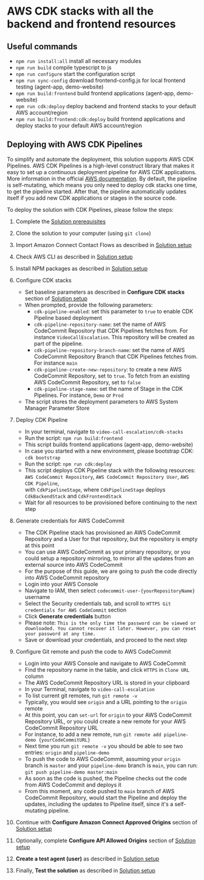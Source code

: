 # AWS CDK stacks with all the backend and frontend resources

## Useful commands

 * `npm run install:all`                 install all necessary modules
 * `npm run build`                       compile typescript to js
 * `npm run configure`                   start the configuration script
 * `npm run sync-config`                 download frontend-config.js for local frontend testing (agent-app, demo-website)
 * `npm run build:frontend`              build frontend applications (agent-app, demo-website)
 * `npm run cdk:deploy`                  deploy backend and frontend stacks to your default AWS account/region
 * `npm run build:frontend:cdk:deploy`   build frontend applications and deploy stacks to your default AWS account/region

## Deploying with AWS CDK Pipelines

To simplify and automate the deployment, this solution supports AWS CDK Pipelines. 
AWS CDK Pipelines is a high-level construct library that makes it easy to set up a continuous deployment pipeline for AWS CDK applications.
More information in the official [AWS documentation](https://docs.aws.amazon.com/cdk/api/latest/docs/pipelines-readme.html).
By default, the pipeline is self-mutating, which means you only need to deploy cdk stacks one time, to get the pipeline started. 
After that, the pipeline automatically updates itself if you add new CDK applications or stages in the source code.

To deploy the solution with CDK Pipelines, please follow the steps: 

1. Complete the [Solution prerequisites](../README.md#Solution-prerequisites)
1. Clone the solution to your computer (using `git clone`)
1. Import Amazon Connect Contact Flows as described in [Solution setup](../README.md#Solution-setup)
1. Check AWS CLI as described in [Solution setup](../README.md#Solution-setup)
1. Install NPM packages as described in [Solution setup](../README.md#Solution-setup)

1. Configure CDK stacks
    - Set baseline parameters as described in **Configure CDK stacks** section of [Solution setup](../README.md#Solution-setup)
    - When prompted, provide the following parameters:
        - `cdk-pipeline-enabled`: set this parameter to `true` to enable CDK Pipeline based deployment
        - `cdk-pipeline-repository-name`: set the name of AWS CodeCommit Repository that CDK Pipelines fetches from. For instance `VideoCallEscalation`. This repository will be created as part of the pipeline.
        - `cdk-pipeline-repository-branch-name`: set the name of AWS CodeCommit Repository Branch that CDK Pipelines fetches from. For instance `main`
        - `cdk-pipeline-create-new-repository`: to create a new AWS CodeCommit Repository, set to `true`. To fetch from an existing AWS CodeCommit Repository, set to `false`
        - `cdk-pipeline-stage-name`: set the name of Stage in the CDK Pipelines. For instance, `Demo` or `Prod`
    - The script stores the deployment parameters to AWS System Manager Parameter Store

1. Deploy CDK Pipeline
    - In your terminal, navigate to `video-call-escalation/cdk-stacks`
    - Run the script: `npm run build:frontend`
    - This script builds frontend applications (agent-app, demo-website)
    - In case you started with a new environment, please bootstrap CDK: `cdk bootstrap`
    - Run the script: `npm run cdk:deploy`
    - This script deploys CDK Pipeline stack with the following resources:  
      `AWS CodeCommit Repository`, `AWS CodeCommit Repository User`, `AWS CDK Pipeline`,  
      with `CdkPipelineStage`, where `CdkPipelineStage` deploys `CdkBackendStack` and `CdkFrontendStack`
    - Wait for all resources to be provisioned before continuing to the next step

1. Generate credentials for AWS CodeCommit
    - The CDK Pipeline stack has provisioned an AWS CodeCommit Repository and a User for that repository, but the repository is empty at this point
    - You can use AWS CodeCommit as your primary repository, or you could setup a repository mirroring, to mirror all the updates from an external source into AWS CodeCommit
    - For the purpose of this guide, we are going to push the code directly into AWS CodeCommit repository
    - Login into your AWS Console
    - Navigate to IAM, then select `codecommit-user-{yourRepositoryName}` username
    - Select the Security credentials tab, and scroll to `HTTPS Git credentials for AWS CodeCommit` section
    - Click **Generate credentials** button
    - Please note: `This is the only time the password can be viewed or downloaded. You cannot recover it later. However, you can reset your password at any time.`
    - Save or download your credentials, and proceed to the next step

1. Configure Git remote and push the code to AWS CodeCommit
    - Login into your AWS Console and navigate to AWS CodeCommit
    - Find the repository name in the table, and click `HTTPS` in `Clone URL` column
    - The AWS CodeCommit Repository URL is stored in your clipboard
    - In your Terminal, navigate to `video-call-escalation`
    - To list current git remotes, run `git remote -v`
    - Typically, you would see `origin` and a URL pointing to the `origin` remote
    - At this point, you can `set-url` for `origin` to your AWS CodeCommit Repository URL, or you could create a new remote for your AWS CodeCommit Repository URL
    - For instance, to add a new remote, run `git remote add pipeline-demo {yourCodeCommitURL}`
    - Next time you run `git remote -v` you should be able to see two entries: `origin` and `pipeline-demo`
    - To push the code to AWS CodeCommit, assuming your `origin` branch is `master` and your `pipeline-demo` branch is `main`, you can run: `git push pipeline-demo master:main`
    - As soon as the code is pushed, the Pipeline checks out the code from AWS CodeCommit and deploys it
    - From this moment, any code pushed to `main` branch of AWS CodeCommit Repository, would start the Pipeline and deploy the updates, including the updates to Pipeline itself, since it's a self-mutating pipeline.

1. Continue with **Configure Amazon Connect Approved Origins** section of [Solution setup](../README.md#Solution-setup)
1. Optionally, complete **Configure API Allowed Origins** section of [Solution setup](../README.md#Solution-setup)
1. **Create a test agent (user)** as described in [Solution setup](../README.md#Solution-setup)
1. Finally, **Test the solution** as described in [Solution setup](../README.md#Solution-setup)







